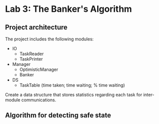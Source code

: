 # Lab 3: The Banker's Algorithm

## Project architecture 

The project includes the following modules: 

- IO
  - TaskReader
  - TaskPrinter
- Manager
  - OptimisticManager
  - Banker
- DS
  - TaskTable (time taken; time waiting; % time waiting)

Create a data structure that stores statistics regarding each task for inter-module communications. 

## Algorithm for detecting safe state
